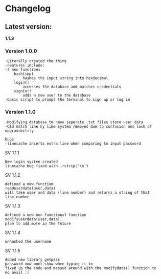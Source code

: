 # Changelog

## Latest version:
**1.1.3**

### Version 1.0.0

    -Literally created the thing
    -Features include:
    -3 new functions
        hash(inp)
            hashes the input string into hexdecimal
        login()
            accesses the database and matches credentials
        signin()
            adds a new user to the database
    -basic script to prompt the terminal to sign up or log in
    
### Version 1.1.0

    -Modifying database to have seperate .txt files store user data
    -Old match line by line system removed due to confusion and lack of upgradability
    
    bugs
    -linecache inserts extra line when comparing to input password
    
SV 1.1.1
    
    New login system created
    linecache bug fixed with .rstrip('\n')
    
SV 1.1.2

    defined a new function
    readuserdata(user,data)
    will take user and data (line number) and returns a string of that line number

SV 1.1.3
    
    defined a new non-functional function
    modifyuserdata(user,data)
    plan to add more in the future
    
SV 1.1.4
    
    unhashed the username
    
SV 1.1.5

    Added new library getpass
    password now wont show when typing it in
    fixed up the code and messed around with the modifydata() function to no avail :(



